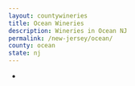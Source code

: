 ```yaml
---
layout: countywineries
title: Ocean Wineries
description: Wineries in Ocean NJ
permalink: /new-jersey/ocean/
county: ocean
state: nj
---
```

-

